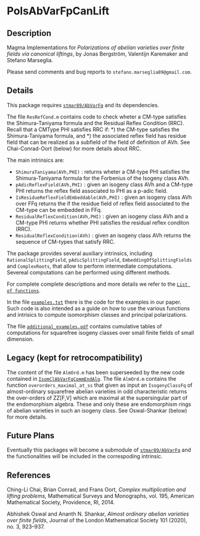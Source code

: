 # PolsAbVarFpCanLift

Description
--

Magma Implementations for *Polarizations of abelian varieties over finite fields via canonical liftings*, by Jonas Bergström, Valentijn Karemaker and Stefano Marseglia.

Please send comments and bug reports to `stefano.marseglia89@gmail.com`.

Details
--
This package requires [`stmar89/AbVarFq`](https://github.com/stmar89/AbVarFq) and its dependencies.


The file `ResRefCond.m` contains code to check wheter a CM-type satisfies the Shimura-Taniyama formula and the Residual Reflex Condition (RRC). Recall that a CMType PHI satisfies RRC if: 
    *) the CM-type satisfies the Shimura-Taniyama formula, and
    *) the associated reflex field has residue field that can be realized as a subfield of the field of definition of AVh.
See Chai-Conrad-Oort (below) for more details about RRC.

The main intrinsics are:
- `ShimuraTaniyama(AVh,PHI)` : returns wheter a CM-type PHI satisfies the Shimura-Taniyama formula for the Forbenius of the Isogeny class AVh.
- `pAdicReflexField(AVh,PHI)` : given an isogeny class AVh and a CM-type PHI returns the reflex field associated to PHI as a p-adic field.
- `IsResidueReflexFieldEmbeddable(AVh,PHI)` : given an isogeny class AVh over FFq returns the if the residue field of reflex field associated to the CM-type can be embedded in FFq.
- `ResidualReflexCondition(AVh,PHI)` : given an isogeny class AVh and a CM-type PHI returns whether PHI satisfies the residual reflex conditon (RRC). 
- `ResidualReflexCondition(AVh)` : given an isogeny class AVh returns the sequence of CM-types that satisfy RRC.

The package provides several auxiliary intrinsics, including `RationalSplittingField`, `pAdicSplittingField`, `EmbeddingOfSplittingFields` and `ComplexRoots`, that allow to perform intermediate computations. Severeal computations can be performed using different methods. 

For complete complete descriptions and more details we refer to the [`List of functions`](https://github.com/stmar89/PolsAbVarFpCanLift/blob/main/List_of_functions.md).

In the file [`examples.txt`](https://github.com/stmar89/PolsAbVarFpCanLift/blob/main/examples.txt) there is the code for the examples in our paper. Such code is also intended as a guide on how to use the various functions and intrisics to compute isomorphism classes and principal polarizations.

The file [`additional_examples.pdf`](https://github.com/stmar89/PolsAbVarFpCanLift/blob/main/additional_examples.pdf) contains cumulative tables of computations for squarefree isogeny classes over small finite fields of small dimension.

Legacy (kept for retrocompatibility)
--
The content of the file `AlmOrd.m` has been superseeded by the new code contained in [`IsomClAbVarFqCommEndAlg`](https://github.com/stmar89/IsomClAbVarFqCommEndAlg). 
The file `AlmOrd.m` contains the function `overorders_maximal_at_ss` that given as input an `IsogenyClassFq` of almost-ordinary squarefree abelian varieties in odd characteristic returns the over-orders of ZZ[F,V] which are maximal at the supersingular part of the endomorphism algebra. These and only these are endomorphism rings of abelian varieties in such an isogeny class. 
See Oswal-Shankar (below) for more details.

Future Plans
--
Eventually this packages will become a submodule of [`stmar89/AbVarFq`](https://github.com/stmar89/AbVarFq) and the functionalities will be included in the correspoding intrinsic.

References
--

Ching-Li Chai, Brian Conrad, and Frans Oort,
*Complex multiplication and lifting problems*,
Mathematical Surveys and Monographs, vol. 195, American Mathematical Society, Providence, RI, 2014.

Abhishek Oswal and Ananth N. Shankar,
*Almost ordinary abelian varieties over finite fields*,
Journal of the London Mathematical Society 101 (2020), no. 3, 923–937.



